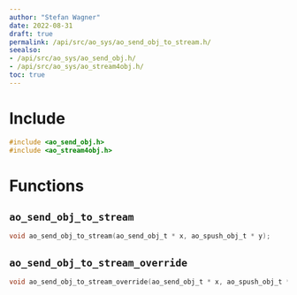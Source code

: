 ```yaml
---
author: "Stefan Wagner"
date: 2022-08-31
draft: true
permalink: /api/src/ao_sys/ao_send_obj_to_stream.h/
seealso:
- /api/src/ao_sys/ao_send_obj.h/
- /api/src/ao_sys/ao_stream4obj.h/
toc: true
---
```


# Include

```c
#include <ao_send_obj.h>
#include <ao_stream4obj.h>
```

# Functions

## `ao_send_obj_to_stream`

```c
void ao_send_obj_to_stream(ao_send_obj_t * x, ao_spush_obj_t * y);
```

## `ao_send_obj_to_stream_override`

```c
void ao_send_obj_to_stream_override(ao_send_obj_t * x, ao_spush_obj_t * y);
```
